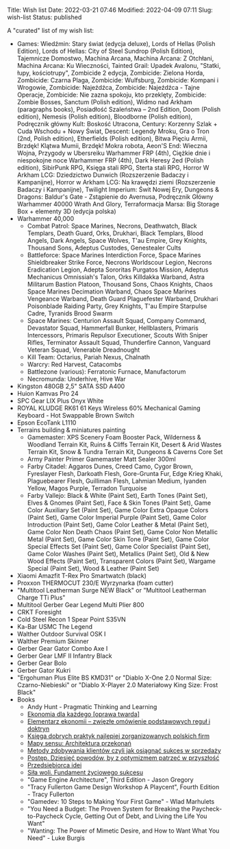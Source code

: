 Title: Wish list
Date: 2022-03-21 07:46
Modified: 2022-04-09 07:11
Slug: wish-list
Status: published

A "curated" list of my wish list:

- Games: Wiedźmin: Stary świat (edycja deluxe), Lords of Hellas (Polish Edition), Lords of Hellas: City of Steel Sundrop (Polish Edition), Tajemnicze Domostwo, Machina Arcana, Machina Arcana: Z Otchłani, Machina Arcana: Ku Wieczności, Tainted Grail: Upadek Avalonu, "Statki, łupy, kościotrupy", Zombicide 2 edycja, Zombicide: Zielona Horda, Zombicide: Czarna Plaga, Zombicide: Wulfsburg, Zombicide: Kompani i Wrogowie, Zombicide: Najeźdźca, Zombicide: Najeźdźca - Tajne Operacje, Zombicide: Nie zazna spokoju, kto przeklęty, Zombicide: Zombie Bosses, Sanctum (Polish edition), Widmo nad Arkham (paragraphs books), Posiadłość Szaleństwa – 2nd Edition, Doom (Polish edition), Nemesis (Polish edition), Bloodborne (Polish edition), Podręcznik główny Kult: Boskość Utracona, Century: Korzenny Szlak + Cuda Wschodu + Nowy Świat, Descent: Legendy Mroku, Gra o Tron (2nd, Polish edition), Etherfields (Polish edition), Bitwa Pięciu Armii, Brzdęk! Klątwa Mumii, Brzdęk! Mokra robota, Aeon'S End: Wieczna Wojna, Przygody w Ubersreiku Warhammer FRP (4th), Ciężkie dnie i niespokojne noce Warhammer FRP (4th), Dark Heresy 2ed (Polish edition),  SibirPunk RPG, Księga stali RPG, Sterta stali RPG, Horror W Arkham LCG: Dziedzictwo Dunwich (Rozszerzenie Badaczy i Kampanijne), Horror w Arkham LCG: Na krawędzi ziemi (Rozszerzenie Badaczy i Kampanijne), Twilight Imperium: Świt Nowej Ery, Dungeons & Dragons: Baldur's Gate - Zstąpienie do Avernusa, Podręcznik Główny Warhammer 40000 Wrath And Glory, Terraformacja Marsa: Big Storage Box + elementy 3D (edycja polska)
- Warhammer 40,000
    - Combat Patrol: Space Marines, Necrons, Deathwatch, Black Templars, Death Guard, Orks, Drukhari, Black Templars, Blood Angels, Dark Angels, Space Wolves, T'au Empire, Grey Knights, Thousand Sons, Adeptus Custodes, Genestealer Cults
    - Battleforce: Space Marines Interdiction Force, Space Marines Shieldbreaker Strike Force, Necrons Worldscour Legion, Necrons Eradication Legion, Adepta Sororitas Purgatos Mission, Adeptus Mechanicus Omnissiah's Talon, Orks Killdakka Warband, Astra Militarum Bastion Platoon, Thousand Sons, Chaos Knights, Chaos Space Marines Decimation Warband, Chaos Space Marines Vengeance Warband, Death Guard Plaguefester Warband, Drukhari Poisonblade Raiding Party, Grey Knights, T'au Empire Starpulse Cadre, Tyranids Brood Swarm
    - Space Marines: Centurion Assault Squad, Company Command, Devastator Squad, Hammerfall Bunker, Hellblasters, Primaris Intercessors, Primaris Repulsor Executioner, Scouts With Sniper Rifles, Terminator Assault Squad, Thunderfire Cannon, Vanguard Veteran Squad, Venerable Dreadnought
    - Kill Team: Octarius, Pariah Nexus, Chalnath
    - Warcry: Red Harvest, Catacombs
    - Battlezone (various): Ferratonic Furnace, Manufactorum
    - Necromunda: Underhive, Hive War
- Kingston 480GB 2,5" SATA SSD A400
- Huion Kamvas Pro 24
- SPC Gear LIX Plus Onyx White
- ROYAL KLUDGE RK61 61 Keys Wireless 60% Mechanical Gaming Keyboard - Hot Swappable Brown Switch
- Epson EcoTank L1110
- Terrains building & miniatures painting
    - Gamemaster: XPS Scenery Foam Booster Pack, Wilderness & Woodland Terrain Kit, Ruins & Cliffs Terrain Kit, Desert & Arid Wastes Terrain Kit, Snow & Tundra Terrain Kit, Dungeons & Caverns Core Set
    - Army Painter Primer Gamemaster Matt Sealer 300ml
    - Farby Citadel: Aggaros Dunes, Creed Camo, Cygor Brown, Fyreslayer Flesh, Darkoath Flesh, Gore-Grunta Fur, Edge Krieg Khaki, Plaguebearer Flesh, Guilliman Flesh, Lahmian Medium, Iyanden Yellow, Magos Purple, Terradon Turquoise
    - Farby Vallejo: Black & White (Paint Set), Earth Tones (Paint Set), Elves & Gnomes (Paint Set), Face & Skin Tones (Paint Set), Game Color Auxiliary Set (Paint Set), Game Color Extra Opaque Colors (Paint Set), Game Color Imperial Purple (Paint Set), Game Color Introduction (Paint Set), Game Color Leather & Metal (Paint Set), Game Color Non Death Chaos (Paint Set), Game Color Non Metallic Metal (Paint Set), Game Color Skin Tone (Paint Set), Game Color Special Effects Set (Paint Set), Game Color Specialist (Paint Set), Game Color Washes (Paint Set), Metallics (Paint Set), Old & New Wood Effects (Paint Set), Transparent Colors (Paint Set), Wargame Special (Paint Set), Wood & Leather (Paint Set)
- Xiaomi Amazfit T-Rex Pro Smartwatch (black)
- Proxxon THERMOCUT 230/E Wyrzynarka (foam cutter)
- "Multitool Leatherman Surge NEW Black" or "Multitool Leatherman Charge TTi Plus"
- Multitool Gerber Gear Legend Multi Plier 800
- CRKT Foresight
- Cold Steel Recon 1 Spear Point S35VN
- Ka-Bar USMC The Legend
- Walther Outdoor Survival OSK I
- Walther Premium Skinner
- Gerber Gear Gator Combo Axe I
- Gerber Gear LMF II Infantry Black
- Gerber Gear Bolo
- Gerber Gator Kukri
- "Ergohuman Plus Elite BS KMD31" or "Diablo X-One 2.0 Normal Size: Czarno-Niebieski" or "Diablo X-Player 2.0 Materiałowy King Size: Frost Black"
- Books
    - Andy Hunt - Pragmatic Thinking and Learning
    - [Ekonomia dla każdego [oprawa twarda]](https://www.fijor.com/ksiazki/ekonomia-dla-kazdego-2/)
    - [Elementarz ekonomii – zwięzłe omówienie podstawowych reguł i doktryn](https://www.fijor.com/ksiazki/elementarz-ekonomii-zwiezle-omowienie-podstawowych-regul-i-doktryn/)
    - [Księga dobrych praktyk najlepiej zorganizowanych polskich firm](https://www.fijor.com/ksiazki/ksiega-dobrych-praktyk/)
    - [Mapy sensu: Architektura przekonań](https://www.fijor.com/ksiazki/mapy-sensu/)
    - [Metody zdobywania klientów czyli jak osiągnąć sukces w sprzedaży](https://www.fijor.com/ksiazki/metody-zdobywania-klientow-czyli-jak-osiagnac-sukces-w-sprzedazy/)
    - [Postęp. Dziesięć powodów, by z optymizmem patrzeć w przyszłość](https://www.fijor.com/ksiazki/postep-dziesiec-powodow-by-z-optymizmem-patrzec-w-przyszlosc/)
    - [Przedsiębiorca idei](https://www.fijor.com/ksiazki/przedsiebiorca-idei/)
    - [Siła woli. Fundament życiowego sukcesu](https://www.fijor.com/ksiazki/sila-woli/)
    - "Game Engine Architecture", Third Edition - Jason Gregory
    - "Tracy Fullerton Game Design Workshop A Playcent", Fourth Edition - Tracy Fullerton
    - "Gamedev: 10 Steps to Making Your First Game" - Wlad Marhulets
    - "You Need a Budget: The Proven System for Breaking the Paycheck-to-Paycheck Cycle, Getting Out of Debt, and Living the Life You Want"
    - "Wanting: The Power of Mimetic Desire, and How to Want What You Need" - Luke Burgis
